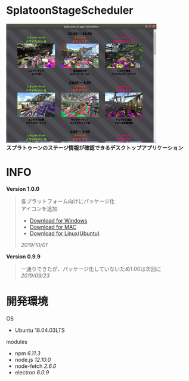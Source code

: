 # SplatoonStageScheduler
<img src=sample.png width="80%"><br>
**スプラトゥーンのステージ情報が確認できるデスクトップアプリケーション**<br>

# INFO
**Version 1.0.0**
>各プラットフォーム向けにパッケージ化<br>
>アイコンを追加
> + [Download for Windows](https://github.com/yotugi-vip/SplatoonStageScheduler/suites/246501864/artifacts/72757)
> + [Download for MAC](https://github.com/yotugi-vip/SplatoonStageScheduler/suites/246501864/artifacts/72755)
> + [Download for Linux(Ubuntu)](https://github.com/yotugi-vip/SplatoonStageScheduler/suites/246501864/artifacts/72756)
>
>*2019/10/01*

**Version 0.9.9**
>一通りできたが、パッケージ化していないため1.00は次回に<br>
>*2019/09/23*<br>

# 開発環境
OS 
* Ubuntu 18.04.03LTS

modules
* npm *6.11.3*
* node.js *12.10.0*
* node-fetch *2.6.0*
* electron *6.0.9*